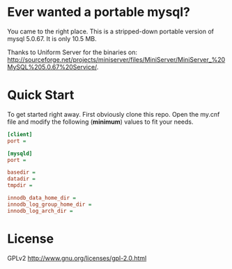Ever wanted a portable mysql?
=============================

You came to the right place. This is a stripped-down portable version of mysql 5.0.67. It is only 10.5 MB.

Thanks to Uniform Server for the binaries on: http://sourceforge.net/projects/miniserver/files/MiniServer/MiniServer_%20MySQL%205.0.67%20Service/.

# Quick Start

To get started right away. First obviously clone this repo. Open the my.cnf file and modify the following (**minimum**) values to fit your needs.

```ini
[client]
port =

[mysqld]
port =

basedir =
datadir =
tmpdir =

innodb_data_home_dir =
innodb_log_group_home_dir =
innodb_log_arch_dir =

```

# License

GPLv2 http://www.gnu.org/licenses/gpl-2.0.html
